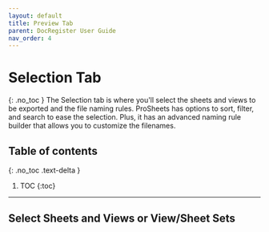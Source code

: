 ```yaml
---
layout: default
title: Preview Tab
parent: DocRegister User Guide
nav_order: 4
---
```


# Selection Tab
{: .no_toc }
The Selection tab is where you'll select the sheets and views to be exported and the file naming rules. ProSheets has options to sort, filter, and search to ease the selection. Plus, it has an advanced naming rule builder that allows you to customize the filenames.

## Table of contents
{: .no_toc .text-delta }

1. TOC
{:toc}

---

## Select Sheets and Views or View/Sheet Sets

